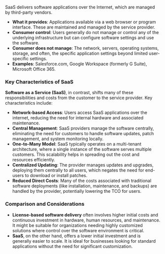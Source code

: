SaaS delivers software applications over the Internet, which are managed by third-party vendors.

- **What it provides**: Applications available via a web browser or program interface. These are maintained and managed by the service provider.
- **Consumer control**: Users generally do not manage or control any of the underlying infrastructure but can configure software settings and use the software.
- **Consumer does not manage**: The network, servers, operating systems, storage, and often, the specific application settings beyond limited user-specific settings.
- **Examples**: Salesforce.com, Google Workspace (formerly G Suite), Microsoft Office 365.

### Key Characteristics of SaaS
**Software as a Service (SaaS)**, in contrast, shifts many of these responsibilities and costs from the customer to the service provider. Key characteristics include:
- **Network-based Access**: Users access SaaS applications over the internet, reducing the need for internal hardware and associated maintenance.
- **Central Management**: SaaS providers manage the software centrally, eliminating the need for customers to handle software updates, patch management, and system monitoring locally.
- **One-to-Many Model**: SaaS typically operates on a multi-tenant architecture, where a single instance of the software serves multiple customers. This scalability helps in spreading out the cost and resources efficiently.
- **Centralized Updating**: The provider manages updates and upgrades, deploying them centrally to all users, which negates the need for end-users to download or install patches.
- **Reduced Direct Costs**: Many of the costs associated with traditional software deployments (like installation, maintenance, and backups) are handled by the provider, potentially lowering the TCO for users.
### Comparison and Considerations
- **License-based software delivery** often involves higher initial costs and continuous investment in hardware, human resources, and maintenance. It might be suitable for organizations needing highly customized solutions where control over the software environment is critical.
- **SaaS**, on the other hand, offers a lower initial investment and is generally easier to scale. It is ideal for businesses looking for standard applications without the need for significant customization.
